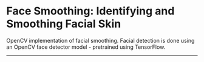 # Face Smoothing: Identifying and Smoothing Facial Skin

OpenCV implementation of facial smoothing. Facial detection is done using an OpenCV face detector model - pretrained using TensorFlow.

---
